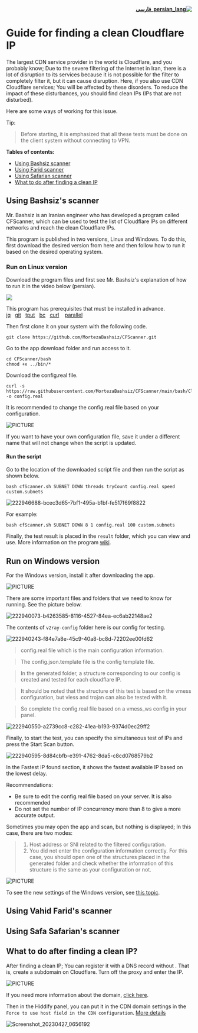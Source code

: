 
<div dir="rtl">

[**![persian_lang](https://user-images.githubusercontent.com/125398461/234186932-52f1fa82-52c6-417f-8b37-08fe9250a55f.png) &nbsp;فارسی**](https://github.com/hiddify/hiddify-config/wiki/%DA%86%DA%AF%D9%88%D9%86%DA%AF%DB%8C-%DB%8C%D8%A7%D9%81%D8%AA%D9%86-%D8%A2%DB%8C%D9%BE%DB%8C-%D8%AA%D9%85%DB%8C%D8%B2-%DA%A9%D9%84%D8%A7%D8%AF%D9%81%D9%84%D8%B1)
</div>

# Guide for finding a clean Cloudflare IP
The largest CDN service provider in the world is Cloudflare, and you probably know; Due to the severe filtering of the Internet in Iran, there is a lot of disruption to its services because it is not possible for the filter to completely filter it, but it can cause disruption.
Here, if you also use CDN Cloudflare services; You will be affected by these disorders. To reduce the impact of these disturbances, you should find clean IPs (IPs that are not disturbed).

Here are some ways of working for this issue. 

Tip:
> Before starting, it is emphasized that all these tests must be done on the client system without connecting to VPN.

**Tables of contents:**
- [Using Bashsiz scanner](#using-bashsizs-scanner)
- [Using Farid scanner](#using-vahid-farids-scanner)
- [Using Safarian scanner](#using-safa-safarians-scanner)
- [What to do after finding a clean IP](#what-to-do-after-finding-a-clean-ip)

## Using Bashsiz's scanner
Mr. Bashsiz is an Iranian engineer who has developed a program called CFScanner, which can be used to test the list of Cloudflare IPs on different networks and reach the clean Cloudflare IPs.

This program is published in two versions, Linux and Windows. To do this, first download the desired version from here and then follow how to run it based on the desired operating system.


### Run on Linux version
Download the program files and first see Mr. Bashsiz's explanation of how to run it in the video below (persian).

[![](https://user-images.githubusercontent.com/125398461/229997889-eaf51d2c-e5e1-4899-aa34-6c2c73375f10.png)](https://www.youtube.com/watch?v=BKLRAHolhvM)

This program has prerequisites that must be installed in advance.
[jq](https://stedolan.github.io/jq/)&nbsp;&nbsp;&nbsp;[git](https://git-scm.com/)&nbsp;&nbsp;&nbsp;[tput](https://command-not-found.com/tput)&nbsp;&nbsp;&nbsp;[bc](https://www.gnu.org/software/bc/)&nbsp;&nbsp;&nbsp;[curl](https://curl.se/download.html)&nbsp;&nbsp;&nbsp;
[parallel](https://www.gnu.org/software/parallel/)


Then first clone it on your system with the following code.
```
git clone https://github.com/MortezaBashsiz/CFScanner.git 
```
Go to the app download folder and run access to it. 
```
cd CFScanner/bash
chmod +x ../bin/*
```
Download the config.real file. 
```
curl -s https://raw.githubusercontent.com/MortezaBashsiz/CFScanner/main/bash/ClientConfig.json -o config.real
```
It is recommended to change the config.real file based on your configuration.
 
![PICTURE](https://user-images.githubusercontent.com/125398461/234565256-4ebeb511-4876-483a-84c5-cb39d62a12ae.png)


If you want to have your own configuration file, save it under a different name that will not change when the script is updated.

#### Run the script
Go to the location of the downloaded script file and then run the script as shown below.

```
bash cfScanner.sh SUBNET DOWN threads tryCount config.real speed custom.subnets
```

![222946688-bcec3d65-7bf1-495a-b1bf-fe517f69f8822](https://user-images.githubusercontent.com/125398461/234751332-e0fa6e6b-5b97-445b-bd50-12c9d603d556.png)


For example:


```
bash cfScanner.sh SUBNET DOWN 8 1 config.real 100 custom.subnets
```
Finally, the test result is placed in the `result` folder, which you can view and use. More information on the program [wiki](https://github.com/MortezaBashsiz/CFScanner/tree/main/bash).

## Run on Windows version
For the Windows version, install it after downloading the app.

![PICTURE](https://user-images.githubusercontent.com/125398461/222939844-0d312508-d15c-4fe8-b3d9-283e44704339.png)

There are some important files and folders that we need to know for running. See the picture below.

![222940073-b4263585-8116-4527-84ea-ec6ab22148ae2](https://user-images.githubusercontent.com/125398461/234599115-60ac8552-23d2-4f10-8734-d999680d884a.png)


The contents of `v2ray-config` folder here is our config for testing.

![222940243-f84e7a8e-45c9-40a8-bc8d-72202ee00fd62](https://user-images.githubusercontent.com/125398461/234599306-eb9a5edb-ca53-4be2-b74b-aeec3d3e2a5f.png)

>config.real file which is the main configuration information.

>The config.json.template file is the config template file.

>In the generated folder, a structure corresponding to our config is created and tested for each cloudflare IP.

>It should be noted that the structure of this test is based on the vmess configuration, but vless and trojan can also be tested with it.

>So complete the config.real file based on a vmess_ws config in your panel.


![222940550-a2739cc8-c282-41ea-b193-9374d0ec29ff2](https://user-images.githubusercontent.com/125398461/234599586-789e2a5c-8813-410c-b4f3-316a0707a1ab.png)


Finally, to start the test, you can specify the simultaneous test of IPs and press the Start Scan button.


![222940595-8d84cbfb-e391-4762-8da5-c8cd0768579b2](https://user-images.githubusercontent.com/125398461/234599700-ce52e975-3177-457f-9dc1-cac597c6d087.png)


In the Fastest IP found section, it shows the fastest available IP based on the lowest delay.

Recommendations:
- Be sure to edit the config.real file based on your server. It is also recommended
- Do not set the number of IP concurrency more than 8 to give a more accurate output.

Sometimes you may open the app and scan, but nothing is displayed; In this case, there are two modes:
>1. Host address or SNI related to the filtered configuration.
>2. You did not enter the configuration information correctly. For this case, you should open one of the structures placed in the generated folder and check whether the information of this structure is the same as your configuration or not.

![PICTURE](https://user-images.githubusercontent.com/125398461/222940830-906481cb-f8dc-4e3a-abf9-61528f844435.png)

To see the new settings of the Windows version, see [this topic](https://github.com/MortezaBashsiz/CFScanner/discussions/210).

## Using Vahid Farid's scanner


## Using Safa Safarian's scanner


## What to do after finding a clean IP?
After finding a clean IP; You can register it with a DNS record without . That is, create a subdomain on Cloudflare. Turn off the proxy and enter the IP.

![PICTURE](https://user-images.githubusercontent.com/125398461/234565984-a2560018-7106-421f-850d-fb9db5687b26.png)

If you need more information about the domain, [click here](https://github.com/hiddify/hiddify-config/wiki/Domain-types-and-how-to-register-them).



Then in the Hiddify panel, you can put it in the CDN domain settings in the `Force to use host field in the CDN configuration`. [More details](https://github.com/hiddify/hiddify-config/wiki/How-to-configure-Hiddify-Panel-properly#cdn-domain)

![Screenshot_20230427_0656192](https://user-images.githubusercontent.com/125398461/234752684-280b90e8-0b00-4106-b744-b06117821b0f.png)
